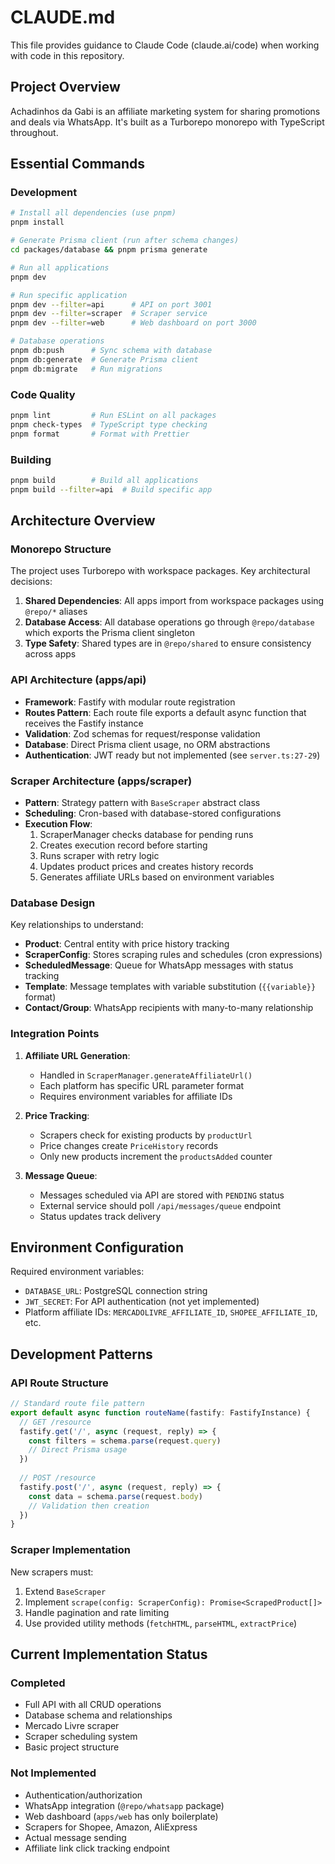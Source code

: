 # CLAUDE.md

This file provides guidance to Claude Code (claude.ai/code) when working with code in this repository.

## Project Overview

Achadinhos da Gabi is an affiliate marketing system for sharing promotions and deals via WhatsApp. It's built as a Turborepo monorepo with TypeScript throughout.

## Essential Commands

### Development
```bash
# Install all dependencies (use pnpm)
pnpm install

# Generate Prisma client (run after schema changes)
cd packages/database && pnpm prisma generate

# Run all applications
pnpm dev

# Run specific application
pnpm dev --filter=api      # API on port 3001
pnpm dev --filter=scraper  # Scraper service
pnpm dev --filter=web      # Web dashboard on port 3000

# Database operations
pnpm db:push      # Sync schema with database
pnpm db:generate  # Generate Prisma client
pnpm db:migrate   # Run migrations
```

### Code Quality
```bash
pnpm lint         # Run ESLint on all packages
pnpm check-types  # TypeScript type checking
pnpm format       # Format with Prettier
```

### Building
```bash
pnpm build        # Build all applications
pnpm build --filter=api  # Build specific app
```

## Architecture Overview

### Monorepo Structure
The project uses Turborepo with workspace packages. Key architectural decisions:

1. **Shared Dependencies**: All apps import from workspace packages using `@repo/*` aliases
2. **Database Access**: All database operations go through `@repo/database` which exports the Prisma client singleton
3. **Type Safety**: Shared types are in `@repo/shared` to ensure consistency across apps

### API Architecture (apps/api)
- **Framework**: Fastify with modular route registration
- **Routes Pattern**: Each route file exports a default async function that receives the Fastify instance
- **Validation**: Zod schemas for request/response validation
- **Database**: Direct Prisma client usage, no ORM abstractions
- **Authentication**: JWT ready but not implemented (see `server.ts:27-29`)

### Scraper Architecture (apps/scraper)
- **Pattern**: Strategy pattern with `BaseScraper` abstract class
- **Scheduling**: Cron-based with database-stored configurations
- **Execution Flow**:
  1. ScraperManager checks database for pending runs
  2. Creates execution record before starting
  3. Runs scraper with retry logic
  4. Updates product prices and creates history records
  5. Generates affiliate URLs based on environment variables

### Database Design
Key relationships to understand:
- **Product**: Central entity with price history tracking
- **ScraperConfig**: Stores scraping rules and schedules (cron expressions)
- **ScheduledMessage**: Queue for WhatsApp messages with status tracking
- **Template**: Message templates with variable substitution (`{{variable}}` format)
- **Contact/Group**: WhatsApp recipients with many-to-many relationship

### Integration Points

1. **Affiliate URL Generation**: 
   - Handled in `ScraperManager.generateAffiliateUrl()`
   - Each platform has specific URL parameter format
   - Requires environment variables for affiliate IDs

2. **Price Tracking**:
   - Scrapers check for existing products by `productUrl`
   - Price changes create `PriceHistory` records
   - Only new products increment the `productsAdded` counter

3. **Message Queue**:
   - Messages scheduled via API are stored with `PENDING` status
   - External service should poll `/api/messages/queue` endpoint
   - Status updates track delivery

## Environment Configuration

Required environment variables:
- `DATABASE_URL`: PostgreSQL connection string
- `JWT_SECRET`: For API authentication (not yet implemented)
- Platform affiliate IDs: `MERCADOLIVRE_AFFILIATE_ID`, `SHOPEE_AFFILIATE_ID`, etc.

## Development Patterns

### API Route Structure
```typescript
// Standard route file pattern
export default async function routeName(fastify: FastifyInstance) {
  // GET /resource
  fastify.get('/', async (request, reply) => {
    const filters = schema.parse(request.query)
    // Direct Prisma usage
  })
  
  // POST /resource
  fastify.post('/', async (request, reply) => {
    const data = schema.parse(request.body)
    // Validation then creation
  })
}
```

### Scraper Implementation
New scrapers must:
1. Extend `BaseScraper`
2. Implement `scrape(config: ScraperConfig): Promise<ScrapedProduct[]>`
3. Handle pagination and rate limiting
4. Use provided utility methods (`fetchHTML`, `parseHTML`, `extractPrice`)

## Current Implementation Status

### Completed
- Full API with all CRUD operations
- Database schema and relationships  
- Mercado Livre scraper
- Scraper scheduling system
- Basic project structure

### Not Implemented
- Authentication/authorization
- WhatsApp integration (`@repo/whatsapp` package)
- Web dashboard (`apps/web` has only boilerplate)
- Scrapers for Shopee, Amazon, AliExpress
- Actual message sending
- Affiliate link click tracking endpoint